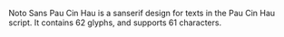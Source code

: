 Noto Sans Pau Cin Hau is a sanserif design for texts in the Pau Cin Hau script. It contains 62 glyphs, and supports 61 characters.